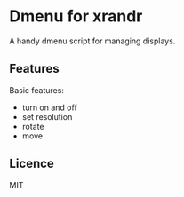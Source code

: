 # Dmenu for xrandr

A handy dmenu script for managing displays.

## Features

Basic features:
- turn on and off
- set resolution 
- rotate
- move

## Licence

MIT

